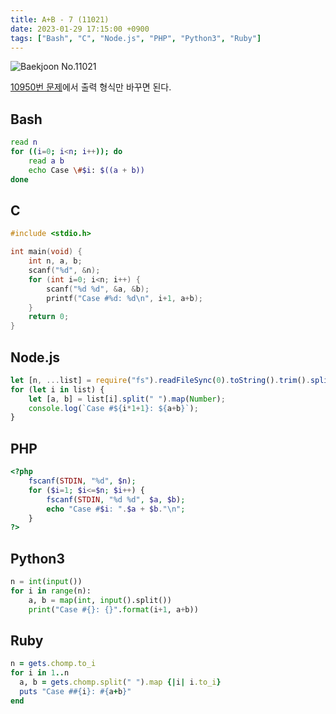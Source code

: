 ```yaml
---
title: A+B - 7 (11021)
date: 2023-01-29 17:15:00 +0900
tags: ["Bash", "C", "Node.js", "PHP", "Python3", "Ruby"]
---
```


![Baekjoon No.11021](https://cdn.jsdelivr.net/gh/kimzuni/cdn/blog/baekjoon-11021.png)

[10950번 문제](/posts/baekjoon-10950/)에서 출력 형식만 바꾸면 된다.

## Bash

```bash
read n
for ((i=0; i<n; i++)); do
	read a b
	echo Case \#$i: $((a + b))
done
```

## C

```c
#include <stdio.h>

int main(void) {
	int n, a, b;
	scanf("%d", &n);
	for (int i=0; i<n; i++) {
		scanf("%d %d", &a, &b);
		printf("Case #%d: %d\n", i+1, a+b);
	}
	return 0;
}
```

## Node.js

```javascript
let [n, ...list] = require("fs").readFileSync(0).toString().trim().split("\n");
for (let i in list) {
	let [a, b] = list[i].split(" ").map(Number);
	console.log(`Case #${i*1+1}: ${a+b}`);
}
```

## PHP

```php
<?php
	fscanf(STDIN, "%d", $n);
	for ($i=1; $i<=$n; $i++) {
		fscanf(STDIN, "%d %d", $a, $b);
		echo "Case #$i: ".$a + $b."\n";
	}
?>
```

## Python3

```python
n = int(input())
for i in range(n):
    a, b = map(int, input().split())
    print("Case #{}: {}".format(i+1, a+b))
```

## Ruby

```ruby
n = gets.chomp.to_i
for i in 1..n
  a, b = gets.chomp.split(" ").map {|i| i.to_i}
  puts "Case ##{i}: #{a+b}"
end
```
